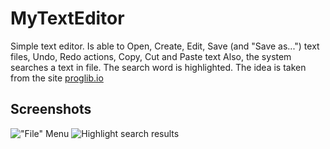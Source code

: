 # MyTextEditor
Simple text editor. Is able to Open, Create, Edit, Save (and "Save as...") text files, Undo, Redo actions, Copy, Cut and Paste text
Also, the system searches a text in file. 
The search word is highlighted. The idea is taken from the site [proglib.io](https://proglib.io/p/project-list/)

## Screenshots
!["File" Menu](https://image.ibb.co/gBKRCe/1.png)
![Highlight search results](https://image.ibb.co/gndxJK/2.png)
